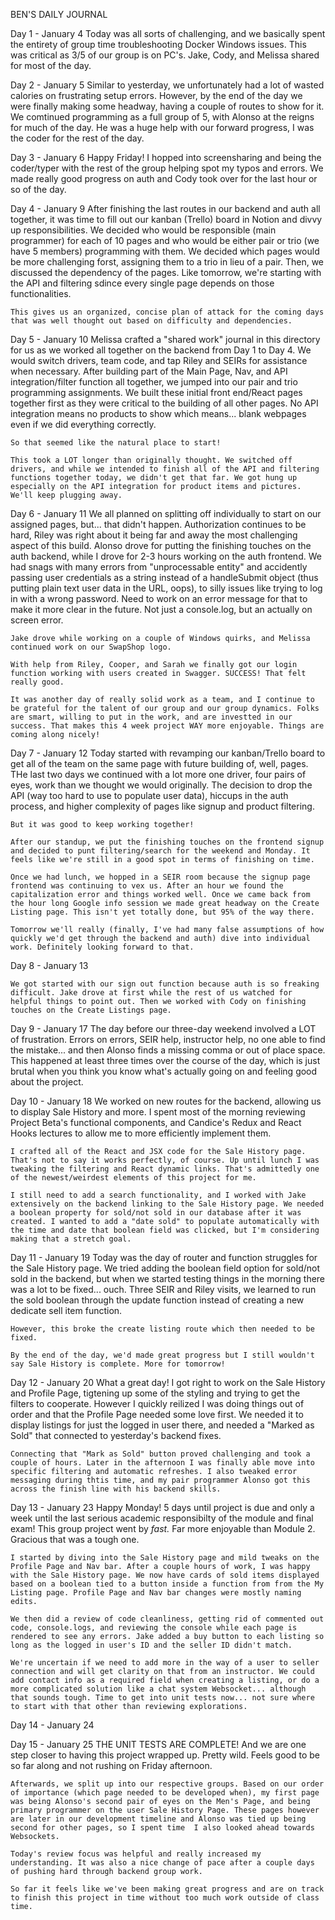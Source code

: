 BEN'S DAILY JOURNAL

Day 1 - January 4
    Today was all sorts of challenging, and we basically
    spent the entirety of group time troubleshooting Docker
    Windows issues. This was critical as 3/5 of our group is
    on PC's. Jake, Cody, and Melissa shared for most of the day.

Day 2 - January 5
    Similar to yesterday, we unfortunately had a lot of wasted
    calories on frustrating setup errors. However, by the end
    of the day we were finally making some headway, having a
    couple of routes to show for it. We comtinued programming as
    a full group of 5, with Alonso at the reigns for much of the
    day. He was a huge help with our forward progress, I was the
    coder for the rest of the day.

Day 3 - January 6
    Happy Friday! I hopped into screensharing and being the coder/typer
    with the rest of the group helping spot my typos and errors. We
    made really good progress on auth and Cody took over for the last
    hour or so of the day.

Day 4 - January 9
    After finishing the last routes in our backend and auth all together, it was time to fill out our kanban (Trello) board in Notion and divvy up responsibilities. We decided who would be responsible (main programmer) for each of 10 pages and who would be either pair or trio (we have 5 members) programming with them. We decided which pages would be more challenging forst, assigning them to a trio in lieu of a pair. Then, we discussed the dependency of the pages. Like tomorrow, we're starting with the API and filtering sdince every single page depends on those functionalities.

    This gives us an organized, concise plan of attack for the coming days that was well thought out based on difficulty and dependencies.

Day 5 - January 10
    Melissa crafted a "shared work" journal in this directory for us as we worked all together on the backend from Day 1 to Day 4. We would switch drivers, team code, and tap Riley and SEIRs for assistance when necessary. After building part of the Main Page, Nav, and API integration/filter function all together, we jumped into our pair and trio programming assignments. We built these initial front end/React pages together first as they were critical to the building of all other pages. No API integration means no products to show which means... blank webpages even if we did everything correctly.

    So that seemed like the natural place to start!

    This took a LOT longer than originally thought. We switched off drivers, and while we intended to finish all of the API and filtering functions together today, we didn't get that far. We got hung up especially on the API integration for product items and pictures. We'll keep plugging away.

Day 6 - January 11
    We all planned on splitting off individually to start on our assigned pages, but... that didn't happen. Authorization continues to be hard, Riley was right about it being far and away the most challenging aspect of this build. Alonso drove for putting the finishing touches on the auth backend, while I drove for 2-3 hours working on the auth frontend. We had snags with many errors from "unprocessable entity" and accidently passing user credentials as a string instead of a handleSubmit object (thus putting plain text user data in the URL, oops), to silly issues like trying to log in with a wrong password. Need to work on an error message for that to make it more clear in the future. Not just a console.log, but an actually on screen error.

    Jake drove while working on a couple of Windows quirks, and Melissa continued work on our SwapShop logo.

    With help from Riley, Cooper, and Sarah we finally got our login function working with users created in Swagger. SUCCESS! That felt really good.

    It was another day of really solid work as a team, and I continue to be grateful for the talent of our group and our group dynamics. Folks are smart, willing to put in the work, and are investted in our success. That makes this 4 week project WAY more enjoyable. Things are coming along nicely!

Day 7 - January 12
    Today started with revamping our kanban/Trello board to get all of the team on the same page with future building of, well, pages. THe last two days we continued with a lot more one driver, four pairs of eyes, work than we thought we would originally. The decision to drop the API (way too hard to use to populate user data), hiccups in the auth process, and higher complexity of pages like signup and product filtering.

    But it was good to keep working together!

    After our standup, we put the finishing touches on the frontend signup and decided to punt filtering/search for the weekend and Monday. It feels like we're still in a good spot in terms of finishing on time.

    Once we had lunch, we hopped in a SEIR room because the signup page frontend was continuing to vex us. After an hour we found the capitalization error and things worked well. Once we came back from the hour long Google info session we made great headway on the Create Listing page. This isn't yet totally done, but 95% of the way there.

    Tomorrow we'll really (finally, I've had many false assumptions of how quickly we'd get through the backend and auth) dive into individual work. Definitely looking forward to that.

Day 8 - January 13

    We got started with our sign out function because auth is so freaking difficult. Jake drove at first while the rest of us watched for helpful things to point out. Then we worked with Cody on finishing touches on the Create Listings page.

Day 9 - January 17
    The day before our three-day weekend involved a LOT of frustration. Errors on errors, SEIR help, instructor help, no one able to find the mistake... and then Alonso finds a missing comma or out of place space. This happened at least three times over the course of the day, which is just brutal when you think you know what's actually going on and feeling good about the project.

Day 10 - January 18
    We worked on new routes for the backend, allowing us to display Sale History and more. I spent most of the morning reviewing Project Beta's functional components, and Candice's Redux and React Hooks lectures to allow me to more efficiently implement them.

    I crafted all of the React and JSX code for the Sale History page. That's not to say it works perfectly, of course. Up until lunch I was tweaking the filtering and React dynamic links. That's admittedly one of the newest/weirdest elements of this project for me.

    I still need to add a search functionality, and I worked with Jake extensively on the backend linking to the Sale History page. We needed a boolean property for sold/not sold in our database after it was created. I wanted to add a "date sold" to populate automatically with the time and date that boolean field was clicked, but I'm considering making that a stretch goal.

Day 11 - January 19
    Today was the day of router and function struggles for the Sale History page. We tried adding the boolean field option for sold/not sold in the backend, but when we started testing things in the morning there was a lot to be fixed... ouch. Three SEIR and Riley visits, we learned to run the sold boolean through the update function instead of creating a new dedicate sell item function.

    However, this broke the create listing route which then needed to be fixed.

    By the end of the day, we'd made great progress but I still wouldn't say Sale History is complete. More for tomorrow!

Day 12 - January 20
    What a great day! I got right to work on the Sale History and Profile Page, tigtening up some of the styling and trying to get the filters to cooperate. However I quickly reilized I was doing things out of order and that the Profile Page needed some love first. We needed it to display listings for just the logged in user there, and needed a "Marked as Sold" that connected to yesterday's backend fixes.

    Connecting that "Mark as Sold" button proved challenging and took a couple of hours. Later in the afternoon I was finally able move into specific filtering and automatic refreshes. I also tweaked error messaging during thtis time, and my pair programmer Alonso got this across the finish line with his backend skills.

Day 13 - January 23
    Happy Monday! 5 days until project is due and only a week until the last serious academic responsibilty of the module and final exam! This group project went by *fast.* Far more enjoyable than Module 2. Gracious that was a tough one.

    I started by diving into the Sale History page and mild tweaks on the Profile Page and Nav bar. After a couple hours of work, I was happy with the Sale History page. We now have cards of sold items displayed based on a boolean tied to a button inside a function from from the My Listing page. Profile Page and Nav bar changes were mostly naming edits.

    We then did a review of code cleanliness, getting rid of commented out code, console.logs, and reviewing the console while each page is rendered to see any errors. Jake added a buy button to each listing so long as the logged in user's ID and the seller ID didn't match.

    We're uncertain if we need to add more in the way of a user to seller connection and will get clarity on that from an instructor. We could add contact info as a required field when creating a listing, or do a more complicated solution like a chat system Websocket... although that sounds tough. Time to get into unit tests now... not sure where to start with that other than reviewing explorations.

Day 14 - January 24


Day 15 - January 25
    THE UNIT TESTS ARE COMPLETE! And we are one step closer to having this project wrapped up. Pretty wild. Feels good to be so far along and not rushing on Friday afternoon.




    Afterwards, we split up into our respective groups. Based on our order of importance (which page needed to be developed when), my first page was being Alonso's second pair of eyes on the Men's Page, and being primary programmer on the user Sale History Page. These pages however are later in our development timeline and Alonso was tied up being second for other pages, so I spent time  I also looked ahead towards Websockets.

    Today's review focus was helpful and really increased my understanding. It was also a nice change of pace after a couple days of pushing hard through backend group work.

    So far it feels like we've been making great progress and are on track to finish this project in time without too much work outside of class time.
